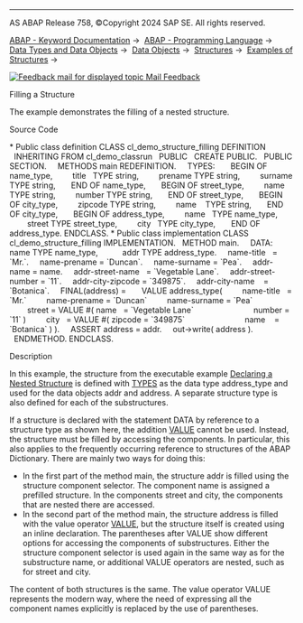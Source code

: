  

* * *

AS ABAP Release 758, ©Copyright 2024 SAP SE. All rights reserved.

[ABAP - Keyword Documentation](https://help.sap.com/doc/abapdocu_758_index_htm/7.58/en-US/abenabap.htm) →  [ABAP - Programming Language](https://help.sap.com/doc/abapdocu_758_index_htm/7.58/en-US/abenabap_reference.htm) →  [Data Types and Data Objects](https://help.sap.com/doc/abapdocu_758_index_htm/7.58/en-US/abentypes_and_objects.htm) →  [Data Objects](https://help.sap.com/doc/abapdocu_758_index_htm/7.58/en-US/abendata_objects.htm) →  [Structures](https://help.sap.com/doc/abapdocu_758_index_htm/7.58/en-US/abendata_objects_structure.htm) →  [Examples of Structures](https://help.sap.com/doc/abapdocu_758_index_htm/7.58/en-US/abenstructure_abexas.htm) → 

 [![](Mail.gif?object=Mail.gif "Feedback mail for displayed topic") Mail Feedback](mailto:f1_help@sap.com?subject=Feedback%20on%20ABAP%20Documentation&body=Document:%20Filling%20a%20Structure%2C%20ABENSTRUCTURE_FILLING_ABEXA%2C%20758%0D%0A%0D%0AError:%0D%0A%0D%0A%0D%0A%0D%0ASuggestion%20for%20improvement:)

Filling a Structure

The example demonstrates the filling of a nested structure.

Source Code   

\* Public class definition
CLASS cl\_demo\_structure\_filling DEFINITION
  INHERITING FROM cl\_demo\_classrun
  PUBLIC
  CREATE PUBLIC.
  PUBLIC SECTION.
    METHODS main REDEFINITION.
    TYPES:
      BEGIN OF name\_type,
        title   TYPE string,
        prename TYPE string,
        surname TYPE string,
      END OF name\_type,
      BEGIN OF street\_type,
        name   TYPE string,
        number TYPE string,
      END OF street\_type,
      BEGIN OF city\_type,
        zipcode TYPE string,
        name    TYPE string,
      END OF city\_type,
      BEGIN OF address\_type,
        name   TYPE name\_type,
        street TYPE street\_type,
        city   TYPE city\_type,
      END OF address\_type.
ENDCLASS.
\* Public class implementation
CLASS cl\_demo\_structure\_filling IMPLEMENTATION.
  METHOD main.
    DATA: name TYPE name\_type,
          addr TYPE address\_type.
    name-title   = \`Mr.\`.
    name-prename = \`Duncan\`.
    name-surname = \`Pea\`.
    addr-name = name.
    addr-street-name   = \`Vegetable Lane\`.
    addr-street-number = \`11\`.
    addr-city-zipcode = \`349875\`.
    addr-city-name    = \`Botanica\`.
    FINAL(address) =
      VALUE address\_type(
        name-title   = \`Mr.\`
        name-prename = \`Duncan\`
        name-surname = \`Pea\`
        street = VALUE #( name   = \`Vegetable Lane\`
                          number = \`11\` )
        city   = VALUE #( zipcode = \`349875\`
                          name    = \`Botanica\` ) ).
    ASSERT address = addr.
    out->write( address ).
  ENDMETHOD.
ENDCLASS.

Description   

In this example, the structure from the executable example [Declaring a Nested Structure](https://help.sap.com/doc/abapdocu_758_index_htm/7.58/en-US/abennested_structure_abexa.htm) is defined with [TYPES](https://help.sap.com/doc/abapdocu_758_index_htm/7.58/en-US/abaptypes_struc.htm) as the data type address\_type and used for the data objects addr and address. A separate structure type is also defined for each of the substructures.

If a structure is declared with the statement DATA by reference to a structure type as shown here, the addition [VALUE](https://help.sap.com/doc/abapdocu_758_index_htm/7.58/en-US/abapdata_options.htm) cannot be used. Instead, the structure must be filled by accessing the components. In particular, this also applies to the frequently occurring reference to structures of the ABAP Dictionary. There are mainly two ways for doing this:

-   In the first part of the method main, the structure addr is filled using the structure component selector. The component name is assigned a prefilled structure. In the components street and city, the components that are nested there are accessed.
-   In the second part of the method main, the structure address is filled with the value operator [VALUE](https://help.sap.com/doc/abapdocu_758_index_htm/7.58/en-US/abenconstructor_expression_value.htm), but the structure itself is created using an inline declaration. The parentheses after VALUE show different options for accessing the components of substructures. Either the structure component selector is used again in the same way as for the substructure name, or additional VALUE operators are nested, such as for street and city.

The content of both structures is the same. The value operator VALUE represents the modern way, where the need of expressing all the component names explicitly is replaced by the use of parentheses.